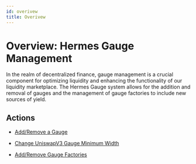 ```yaml
---
id: overivew
title: Overivew
---
```


# Overview: Hermes Gauge Management

In the realm of decentralized finance, gauge management is a crucial component for optimizing liquidity and enhancing the functionality of our liquidity marketplace. The Hermes Gauge system allows for the addition and removal of gauges and the management of gauge factories to include new sources of yield.

## Actions

- [Add/Remove a Gauge][manage-gauge]

- [Change UniswapV3 Gauge Minimum Width][min-width]

- [Add/Remove Gauge Factories][manage-factories]

[manage-gauge]: ./procedures/add-remove
[min-width]: ./procedures/min-width
[manage-factories]: ./procedures/factories
